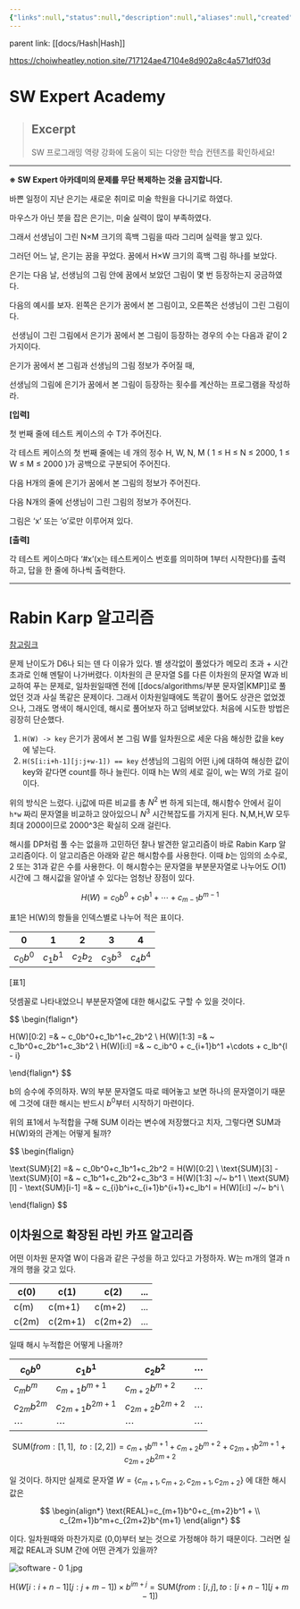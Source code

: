 ```yaml
---
{"links":null,"status":null,"description":null,"aliases":null,"created":"2023-02-16T20:39:00","tags":["hash","string"],"source":"https://swexpertacademy.com/main/code/problem/problemDetail.do?contestProbId=AWkIfv7qBCYDFAXC","author":null,"date created":"Thursday, February 16th 2023, 8:39:00 pm","date modified":"Monday, February 27th 2023, 6:20:45 pm","updated":"2024-12-23T18:45:03","title":"은기의 아주 큰 그림 {라빈카프} {Rabin Karp}","dg-publish":true,"permalink":"/docs/algorithms/은기의 아주 큰 그림 {라빈카프} {Rabin Karp}/","dgPassFrontmatter":true}
---
```


parent link: [[docs/Hash\|Hash]]

<https://choiwheatley.notion.site/717124ae47104e8d902a8c4a571df03d>

# SW Expert Academy

> ## Excerpt
> SW 프로그래밍 역량 강화에 도움이 되는 다양한 학습 컨텐츠를 확인하세요!

---
**※ SW Expert 아카데미의 문제를 무단 복제하는 것을 금지합니다.**

바쁜 일정이 지난 은기는 새로운 취미로 미술 학원을 다니기로 하였다.

마우스가 아닌 붓을 잡은 은기는, 미술 실력이 많이 부족하였다.

그래서 선생님이 그린 N×M 크기의 흑백 그림을 따라 그리며 실력을 쌓고 있다.

그러던 어느 날, 은기는 꿈을 꾸었다. 꿈에서 H×W 크기의 흑백 그림 하나를 보았다.

은기는 다음 날, 선생님의 그림 안에 꿈에서 보았던 그림이 몇 번 등장하는지 궁금하였다.

다음의 예시를 보자. 왼쪽은 은기가 꿈에서 본 그림이고, 오른쪽은 선생님이 그린 그림이다.

 선생님이 그린 그림에서 은기가 꿈에서 본 그림이 등장하는 경우의 수는 다음과 같이 2가지이다.

은기가 꿈에서 본 그림과 선생님의 그림 정보가 주어질 때,

선생님의 그림에 은기가 꿈에서 본 그림이 등장하는 횟수를 계산하는 프로그램을 작성하라.

**\[입력\]**

첫 번째 줄에 테스트 케이스의 수 T가 주어진다.

각 테스트 케이스의 첫 번째 줄에는 네 개의 정수 H, W, N, M ( 1 ≤ H ≤ N ≤ 2000, 1 ≤ W ≤ M ≤ 2000 )가 공백으로 구분되어 주어진다.

다음 H개의 줄에 은기가 꿈에서 본 그림의 정보가 주어진다.

다음 N개의 줄에 선생님이 그린 그림의 정보가 주어진다.

그림은 ‘x’ 또는 ‘o’로만 이루어져 있다.

**\[출력\]**

각 테스트 케이스마다 ‘#x’(x는 테스트케이스 번호를 의미하며 1부터 시작한다)를 출력하고, 답을 한 줄에 하나씩 출력한다.

---

# Rabin Karp 알고리즘

[참고링크](https://codingdog.tistory.com/entry/라빈-카프-알고리즘-그래도-비벼볼-만한-문제가-있다)

문제 난이도가 D6나 되는 덴 다 이유가 있다. 별 생각없이 풀었다가 메모리 초과 + 시간 초과로 인해 멘탈이 나가버렸다. 이차원의 큰 문자열 S를 다른 이차원의 문자열 W과 비교하여 푸는 문제로, 일차원일때엔 전에 [[docs/algorithms/부분 문자열\|KMP]]로 풀었던 것과 사실 똑같은 문제이다. 그래서 이차원일때에도 똑같이 풀어도 상관은 없었겠으나, 그래도 명색이 해시인데, 해시로 풀어보자 하고 덤벼보았다. 처음에 시도한 방법은 굉장히 단순했다.

1. `H(W) -> key`  은기가 꿈에서 본 그림 W를 일차원으로 세운 다음 해싱한 값을 key에 넣는다.
2. `H(S[i:i+h-1][j:j+w-1]) == key` 선생님의 그림의 어떤 i,j에 대하여 해싱한 값이 key와 같다면 count를 하나 늘린다. 이때 h는 W의 세로 길이, w는 W의 가로 길이이다.

위의 방식은 느렸다. i,j값에 따른 비교를 총 $N^2$ 번 하게 되는데, 해시함수 안에서 길이 `h*w` 짜리 문자열을 비교하고 앉아있으니 $N^3$ 시간복잡도를 가지게 된다. N,M,H,W 모두 최대 2000이므로 2000^3은 확실히 오래 걸린다. 

해시를 DP처럼 풀 수는 없을까 고민하던 찰나 발견한 알고리즘이 바로 Rabin Karp 알고리즘이다. 이 알고리즘은 아래와 같은 해시함수를 사용한다. 이때 $b$는 임의의 소수로, 2 또는 31과 같은 수를 사용한다. 이 해시함수는 문자열을 부분문자열로 나누어도 $O(1)$ 시간에 그 해시값을 알아낼 수 있다는 엄청난 장점이 있다.

$$
H(W)=c_0b^0+c_1b^1+ \cdots +c_{m-1}b^{m-1}
$$

표1은 H(W)의 항들을 인덱스별로 나누어 적은 표이다. 

| 0        | 1        | 2        | 3        | 4        |
| -------- | -------- | -------- | -------- | -------- |
| $c_0b^0$ | $c_1b^1$ | $c_2b_2$ | $c_3b^3$ | $c_4b^4$ |  

[표1] 

덧셈꼴로 나타내었으니 부분문자열에 대한 해시값도 구할 수 있을 것이다. 

$$
\begin{flalign*}

H(W)[0:2] =& ~ c_0b^0+c_1b^1+c_2b^2 \\ 
H(W)[1:3] =& ~ c_1b^0+c_2b^1+c_3b^2 \\ 
H(W)[i:l] =& ~ c_ib^0 + c_{i+1}b^1 +\cdots + c_lb^{l - i}


\end{flalign*}
$$

b의 승수에 주의하자. W의 부분 문자열도 따로 떼어놓고 보면 하나의 문자열이기 때문에 그것에 대한 해시는 반드시 $b^0$부터 시작하기 마련이다. 

위의 표1에서 누적합을 구해 $\text{SUM}$ 이라는 변수에 저장했다고 치자, 그렇다면 SUM과 H(W)와의 관계는 어떻게 될까?

$$
\begin{flalign}

\text{SUM}[2] =& ~ c_0b^0+c_1b^1+c_2b^2 = H(W)[0:2] \\ 
\text{SUM}[3] - \text{SUM}[0] =& ~ c_1b^1+c_2b^2+c_3b^3 = H(W)[1:3] ~/~ b^1 \\ 
\text{SUM}[l] - \text{SUM}[i-1] =& ~ c_{i}b^i+c_{i+1}b^{i+1}+c_lb^l = H(W)[i:l] ~/~ b^i \\ 

\end{flalign}
$$

## 이차원으로 확장된 라빈 카프 알고리즘

어떤 이차원 문자열 W이 다음과 같은 구성을 하고 있다고 가정하자. W는 m개의 열과 n개의 행을 갖고 있다.

| c(0)  | c(1)    | c(2)    | ... |
| ----- | ------- | ------- | --- |
| c(m)  | c(m+1)  | c(m+2)  | ... |
| c(2m) | c(2m+1) | c(2m+2) | ...    |

일때 해시 누적합은 어떻게 나올까?

| $c_0b^0$       | $c_1b^1$           | $c_2b^2$         | $\cdots$ |
| -------------- | ------------------ | ---------------- | -------- |
| $c_mb^m$       | $c_{m+1}b^{m+1}$   | $c_{m+2}b^{m+2}$ | $\cdots$ |
| $c_{2m}b^{2m}$ | $c_{2m+1}b^{2m+1}$ | $c_{2m+2}b^{2m+2}$ | $\cdots$ |
| $\cdots$       | $\cdots$           | $\cdots$         | $\cdots$         |

$$
\text{SUM}(from: [1,1], ~~to:[2,2])= c_{m+1}b^{m+1}   + c_{m+2}b^{m+2} + c_{2m+1}b^{2m+1} + c_{2m+2}b^{2m+2}
$$

일 것이다. 하지만 실제로 문자열 $W=\{c_{m+1},c_{m+2}, c_{2m+1}, c_{2m+2}\}$ 에 대한 해시값은 

$$
\begin{align*}
\text{REAL}=c_{m+1}b^0+c_{m+2}b^1 + \\ 
c_{2m+1}b^m+c_{2m+2}b^{m+1}
\end{align*}
$$

이다. 일차원때와 마찬가지로 (0,0)부터 보는 것으로 가정해야 하기 때문이다. 그러면 실제값 REAL과 SUM 간에 어떤 관계가 있을까? 

![software - 0 1.jpg](/img/user/docs/assets/software%20-%200%201.jpg)

$$
\text{H}(W[i:i+n-1][j:j+m-1]) \times b^{im+j} = \text{SUM}(from:[i,j], to:[i+n-1][j+m-1])
$$
